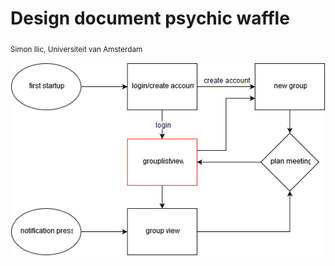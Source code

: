# Design document psychic waffle
<sub>Simon Ilic, Universiteit van Amsterdam</sub>

![activityflow](/doc/activityflow.png?raw=true "activity flow")
